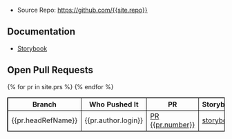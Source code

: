
* Source Repo: <https://github.com/{{site.repo}}>

## Documentation

* [Storybook](storybook)

## Open Pull Requests

<style>
table, th, td {
  border: 1px solid black;
  border-collapse: collapse;
}
tr:nth-child(even) {background-color: #f2f2f2;}
</style>

<table>
<thead>
<tr>
<th>Branch</th>
<th>Who Pushed It</th>
<th>PR</th>
<th>Storybook</th>
</tr>
</thead>
<tbody>
{% for pr in site.prs %}
<tr>
<td>{{pr.headRefName}}</td>
<td>{{pr.author.login}}</td>
<td><a href="{{pr.url}}">PR {{pr.number}}</a></td>
<td><a href="storybook-qa/{{pr.headRefName}}">storybook</a></td>
</tr>
{% endfor %}
</tbody>
</table>